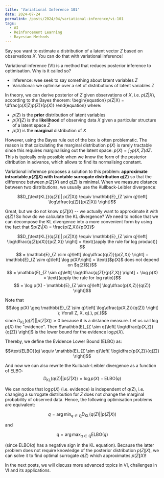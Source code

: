 ```yaml
---
title: 'Variational Inference 101'
date: 2024-07-24
permalink: /posts/2024/04/variational-inference/vi-101
tags:
  - AI
  - Reinforcement Learning
  - Bayesian Methods
---
```


Say you want to estimate a distribution of a latent vector $Z$ based on observations $X$. You can do that with variational inference!

Variational inference (VI) is a method that reduces posterior inference to optimisation. Why is it called so?
- Inference: wee seek to say something about latent variables $Z$
- Variational: we optimise over a set of distributions of latent variables $Z$

In theory, we can derive posterior of $Z$ given observations of $X$, i.e. $p(Z|X)$, according to the Bayes theorem:
\begin{equation}
p(Z|X) = \dfrac{p(X|Z)p(Z)}{p(X)}
\end{equation}
where:
- $p(Z)$ is the **prior** distribution of latent variables
- $p(X\|Z)$ is the **likelihood** of observing data $X$ given a particular structure of a latent space $Z$
- $p(X)$ is the **marginal** distribution of $X$

However, using the Bayes rule out of the box is often problematic. The reason is that calculating the marginal distribution $p(X)$ is rarely tractable since this requires marginalising out the latent space: $p(X) = \int_Z p(X, Z)dZ$. This is typically only possible when we know the form of the posterior ditribution in advance, which allows to find its normalising constant.

Variational inference proposes a solution to this problem: **approximate intractable $p(Z\|X)$ with tractable surrogate distribution $q(Z)$** so that the difference between $p(Z\|X)$ and $q(Z)$ is minimal. When we measure distance between two distributions, we usually use the Kullback-Leibler divergence:

$$D_{\text{KL}}(q(Z)|| p(Z|X)) \equiv \mathbb{E}_{Z \sim q}\left[ \log\dfrac{q(Z)}{p(Z|X)} \right]$$

Great, but we do not know $p(Z\|X)$ -- we actually want to approximate it with $q(Z)$! So how do we calculate the KL divergence? We need to notice that we can decompose the KL divergence into a more convenient form by using the fact that $p(Z\|X) = \frac{p(Z,X)}{p(X)}$:


$$D_{\text{KL}}(q(Z)|| p(Z|X)) \equiv \mathbb{E}_{Z \sim q}\left[ \log\dfrac{q(Z)p(X)}{p(Z,X)} \right] = \text{(apply the rule for log product)} $$
$$ = \mathbb{E}_{Z \sim q}\left[ \log\dfrac{q(Z)}{p(Z,X)} \right] + \mathbb{E}_{Z \sim q}\left[ \log p(X)\right] = \text{($p(X)$ does not depend on $q(Z)$)}$$
$$ = \mathbb{E}_{Z \sim q}\left[ \log\dfrac{q(Z)}{p(Z,X)} \right] + \log p(X) = \text{(apply the rule for log ratio)}$$
$$ = \log p(X) - \mathbb{E}_{Z \sim q}\left[ \log\dfrac{p(X,Z)}{q(Z)} \right]$$

Note that 
$$\log p(X) \geq \mathbb{E}_{Z \sim q}\left[ \log\dfrac{p(X,Z)}{q(Z)} \right] \; \forall Z, X, q(.), p(.)$$
since $D_{\text{KL}}(q(Z)|| p(Z|X)) \geq 0$ because it is a distance measure. Let us call $\log p(X)$ the "evidence". Then $\mathbb{E}_{Z \sim q}\left[ \log\dfrac{p(X,Z)}{q(Z)} \right]$ is the lower bound for the evidence $\log p(X)$. 

Thereby, we define the Evidence Lower Bound (ELBO) as:

$$\text{ELBO}(q) \equiv \mathbb{E}_{Z \sim q}\left[ \log\dfrac{p(X,Z)}{q(Z)} \right]$$

And now we can also rewrite the Kullback-Leibler divergence as a function of ELBO:
$$D_{\text{KL}}(q(Z)|| p(Z|X)) = \log p(X) - \text{ELBO}(q) 
$$

We can notice that $\log p(X)$ (i.e. evidence) is independent of $q(Z)$, i.e. changing a surrogate distribution for $Z$ does not change the marginal probability of observed data. Hence, the following optimisation problems are equivalent:

$$q = \arg\min_{q \in \mathbb{Q}}  D_{\text{KL}}(q(Z)|| p(Z|X))$$

and 

$$q = \arg\max_{q \in \mathbb{Q}} \text{ELBO}(q)$$

(since $\text{ELBO}(q)$ has a negative sign in the KL equation). Because the latter problem does not require knowledge of the posterior distribution $p(Z\|X)$, we can solve it to find optimal surrogate $q(Z)$ which approximates $p(Z\|X)$!

In the next posts, we will discuss more advanced topics in VI, challenges in VI and its applications.
